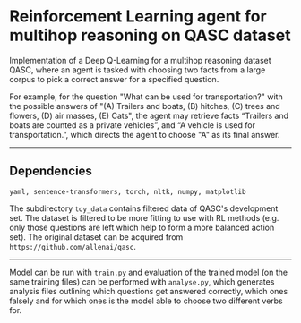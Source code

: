 # Reinforcement Learning agent for multihop reasoning on QASC dataset

Implementation of a Deep Q-Learning for a multihop reasoning dataset QASC, where an agent is tasked with choosing two facts from a large corpus to pick a correct answer for a specified question.

For example, for the question "What can be used for transportation?" with the possible answers of "(A) Trailers and boats, (B) hitches, (C) trees and flowers, (D) air masses, (E) Cats", the agent may retrieve facts  “Trailers and boats are counted as a private vehicles”, and “A vehicle is used for transportation.”, which directs the agent to choose "A" as its final answer.

---
## Dependencies

`yaml, sentence-transformers, torch, nltk, numpy, matplotlib`

The subdirectory `toy_data` contains filtered data of QASC's development set. The dataset is filtered to be more fitting to use with RL methods (e.g. only those questions are left which help to form a more balanced action set). The original dataset can be acquired from `https://github.com/allenai/qasc`.

---

Model can be run with `train.py` and evaluation of the trained model (on the same training files) can be performed with `analyse.py`, which generates analysis files outlining which questions get answered correctly, which ones falsely and for which ones is the model able to choose two different verbs for.
